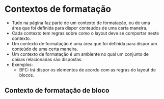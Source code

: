 # Contextos de formatação

- Tudo na página faz parte de um contexto de formatação, ou de uma área que foi definida para dispor conteúdos de uma certa maneira.
- Cada contexto tem regras sobre como o layout deve se comportar neste contexto.
- Um contexto de formatação é uma área que foi definida para dispor um conteúdo de uma certa maneira.
- Um contexto de formatação é um ambiente no qual um conjunto de caixas relacionadas são dispostas.
- Exemplos:
  - BFC: Irá dispor os elementos de acordo com as regras do layout de blocos.

## Contexto de formatação de bloco





